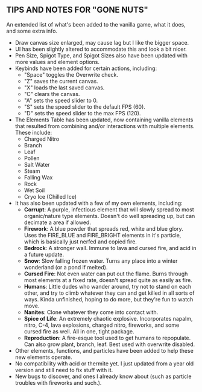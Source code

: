 TIPS AND NOTES FOR "GONE NUTS"
------------------------------

An extended list of what's been added to the vanilla game, what it does, and some extra info.
+ Draw canvas size enlarged, may cause lag but I like the bigger space.
+ UI has been slightly altered to accommodate this and look a bit nicer.
+ Pen Size, Spigot Type, and Spigot Sizes also have been updated with more values and element options.
+ Keybinds have been added for certain actions, including:
  + "Space" toggles the Overwrite check.
  + "Z" saves the current canvas.
  + "X" loads the last saved canvas.
  + "C" clears the canvas.
  + "A" sets the speed slider to 0.
  + "S" sets the speed slider to the default FPS (60).
  + "D" sets the speed slider to the max FPS (120).
+ The Elements Table has been updated, now containing vanilla elements that resulted from combining and/or interactions with multiple elements. These include:
  + Charged Nitro
  + Branch
  + Leaf
  + Pollen
  + Salt Water
  + Steam
  + Falling Wax
  + Rock
  + Wet Soil
  + Cryo Ice (Chilled Ice)
+ It has also been updated with a few of my own elements, including:
  + **Corrupt**: A purple, infectious element that will slowly spread to most organic/nature type elements. Doesn't do well spreading up, but can decimate a area if allowed.
  + **Firework**: A blue powder that spreads red, white and blue glory. Uses the FIRE_BLUE and FIRE_BRIGHT elements in it's particle, which is basically just nerfed and copied fire.
  + **Bedrock**: A stronger wall. Immune to lava and cursed fire, and acid in a future update.
  + **Snow**: Slow falling frozen water. Turns any place into a winter wonderland (or a pond if melted).
  + **Cursed Fire**: Not even water can put out the flame. Burns through most elements at a fixed rate, doesn't spread quite as easily as fire.
  + **Humans**: Little dudes who wander around, try not to stand on each other, and try to climb whatever they can and get killed in all sorts of ways. Kinda unfinished, hoping to do more, but they're fun to watch move.
  + **Nanites**: Clone whatever they come into contact with.
  + **Spice of Life**: An extremely chaotic explosive. Incorporates napalm, nitro, C-4, lava explosions, charged nitro, fireworks, and some cursed fire as well. All in one, tight package.
  + **Reproduction**: A fire-esque tool used to get humans to repopulate. Can also grow plant, branch, leaf. Best used with overwrite disabled.
+ Other elements, functions, and particles have been added to help these new elements operate.
+ No compatibility with acid or thermite yet. I just updated from a year old version and still need to fix stuff with it.
+ New bugs to discover, and ones I already know about (such as particle troubles with fireworks and such.).